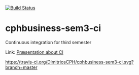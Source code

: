 [![Build Status](https://travis-ci.org/DimitriosCPH/cphbusiness-sem3-ci.svg?branch=master)](https://travis-ci.org/Jegp/cphbusiness-sem3-ci)

# cphbusiness-sem3-ci
Continuous integration for third semester

Link: [Præsentation about CI](https://jegp.github.io/cphbusiness-sem3-ci/presentation.html#/)

https://travis-ci.org/DimitriosCPH/cphbusiness-sem3-ci.svg?branch=master
